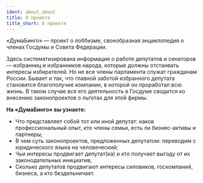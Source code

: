 ```yaml
---
ident: about_about
title: О проекте
title_short: О проекте
---
```


«ДумаБинго» — проект о лоббизме, своеобразная энциклопедия о членах Госдумы и Совета Федерации.  

Здесь систематизирована информация о работе депутатов и сенаторов — избранниц и избранников народа, которые должны отстаивать интересы избирателей. Но не все члены парламента служат гражданам России. Бывает и так, что главной заботой избранного депутата становится благополучие компании, в которой он проработал всю жизнь. В таком случае вся его деятельность в Госдуме сводится ко внесению законопроектов о льготах для этой фирмы.

**На «ДумаБинго» вы узнаете:**

- Что представляет собой тот или иной депутат: каков профессиональный опыт, кто члены семьи, есть ли бизнес-активы и партнеры;
- В чем суть законопроектов, предложенных депутатом: переводим с юридического языка на человеческий;
- Чьи интересы продвигает депутат(ка) и кто получает выгоду от их законодательных инициатив;
- Сколько депутатов продвигают интересы силовиков, госкомпаний, бизнеса, а кто бездельничает.

